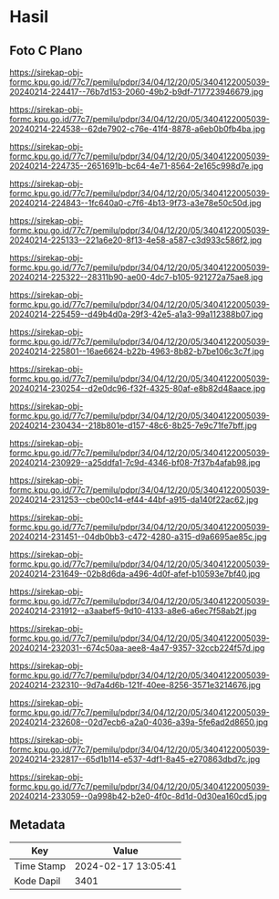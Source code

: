 # Hasil

## Foto C Plano

https://sirekap-obj-formc.kpu.go.id/77c7/pemilu/pdpr/34/04/12/20/05/3404122005039-20240214-224417--76b7d153-2060-49b2-b9df-717723946679.jpg

https://sirekap-obj-formc.kpu.go.id/77c7/pemilu/pdpr/34/04/12/20/05/3404122005039-20240214-224538--62de7902-c76e-41f4-8878-a6eb0b0fb4ba.jpg

https://sirekap-obj-formc.kpu.go.id/77c7/pemilu/pdpr/34/04/12/20/05/3404122005039-20240214-224735--2651691b-bc64-4e71-8564-2e165c998d7e.jpg

https://sirekap-obj-formc.kpu.go.id/77c7/pemilu/pdpr/34/04/12/20/05/3404122005039-20240214-224843--1fc640a0-c7f6-4b13-9f73-a3e78e50c50d.jpg

https://sirekap-obj-formc.kpu.go.id/77c7/pemilu/pdpr/34/04/12/20/05/3404122005039-20240214-225133--221a6e20-8f13-4e58-a587-c3d933c586f2.jpg

https://sirekap-obj-formc.kpu.go.id/77c7/pemilu/pdpr/34/04/12/20/05/3404122005039-20240214-225322--28311b90-ae00-4dc7-b105-921272a75ae8.jpg

https://sirekap-obj-formc.kpu.go.id/77c7/pemilu/pdpr/34/04/12/20/05/3404122005039-20240214-225459--d49b4d0a-29f3-42e5-a1a3-99a112388b07.jpg

https://sirekap-obj-formc.kpu.go.id/77c7/pemilu/pdpr/34/04/12/20/05/3404122005039-20240214-225801--16ae6624-b22b-4963-8b82-b7be106c3c7f.jpg

https://sirekap-obj-formc.kpu.go.id/77c7/pemilu/pdpr/34/04/12/20/05/3404122005039-20240214-230254--d2e0dc96-f32f-4325-80af-e8b82d48aace.jpg

https://sirekap-obj-formc.kpu.go.id/77c7/pemilu/pdpr/34/04/12/20/05/3404122005039-20240214-230434--218b801e-d157-48c6-8b25-7e9c71fe7bff.jpg

https://sirekap-obj-formc.kpu.go.id/77c7/pemilu/pdpr/34/04/12/20/05/3404122005039-20240214-230929--a25ddfa1-7c9d-4346-bf08-7f37b4afab98.jpg

https://sirekap-obj-formc.kpu.go.id/77c7/pemilu/pdpr/34/04/12/20/05/3404122005039-20240214-231253--cbe00c14-ef44-44bf-a915-da140f22ac62.jpg

https://sirekap-obj-formc.kpu.go.id/77c7/pemilu/pdpr/34/04/12/20/05/3404122005039-20240214-231451--04db0bb3-c472-4280-a315-d9a6695ae85c.jpg

https://sirekap-obj-formc.kpu.go.id/77c7/pemilu/pdpr/34/04/12/20/05/3404122005039-20240214-231649--02b8d6da-a496-4d0f-afef-b10593e7bf40.jpg

https://sirekap-obj-formc.kpu.go.id/77c7/pemilu/pdpr/34/04/12/20/05/3404122005039-20240214-231912--a3aabef5-9d10-4133-a8e6-a6ec7f58ab2f.jpg

https://sirekap-obj-formc.kpu.go.id/77c7/pemilu/pdpr/34/04/12/20/05/3404122005039-20240214-232031--674c50aa-aee8-4a47-9357-32ccb224f57d.jpg

https://sirekap-obj-formc.kpu.go.id/77c7/pemilu/pdpr/34/04/12/20/05/3404122005039-20240214-232310--9d7a4d6b-121f-40ee-8256-3571e3214676.jpg

https://sirekap-obj-formc.kpu.go.id/77c7/pemilu/pdpr/34/04/12/20/05/3404122005039-20240214-232608--02d7ecb6-a2a0-4036-a39a-5fe6ad2d8650.jpg

https://sirekap-obj-formc.kpu.go.id/77c7/pemilu/pdpr/34/04/12/20/05/3404122005039-20240214-232817--65d1b114-e537-4df1-8a45-e270863dbd7c.jpg

https://sirekap-obj-formc.kpu.go.id/77c7/pemilu/pdpr/34/04/12/20/05/3404122005039-20240214-233059--0a998b42-b2e0-4f0c-8d1d-0d30ea160cd5.jpg


## Metadata

| Key        | Value               |
| ---------- | ------------------- |
| Time Stamp | 2024-02-17 13:05:41 |
| Kode Dapil | 3401                |



